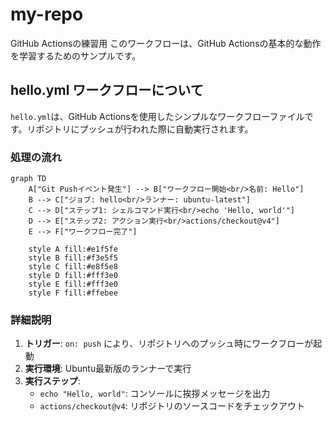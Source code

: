 # my-repo
GitHub Actionsの練習用
このワークフローは、GitHub Actionsの基本的な動作を学習するためのサンプルです。

## hello.yml ワークフローについて

`hello.yml`は、GitHub Actionsを使用したシンプルなワークフローファイルです。リポジトリにプッシュが行われた際に自動実行されます。

### 処理の流れ

```mermaid
graph TD
    A["Git Pushイベント発生"] --> B["ワークフロー開始<br/>名前: Hello"]
    B --> C["ジョブ: hello<br/>ランナー: ubuntu-latest"]
    C --> D["ステップ1: シェルコマンド実行<br/>echo 'Hello, world'"]
    D --> E["ステップ2: アクション実行<br/>actions/checkout@v4"]
    E --> F["ワークフロー完了"]
    
    style A fill:#e1f5fe
    style B fill:#f3e5f5
    style C fill:#e8f5e8
    style D fill:#fff3e0
    style E fill:#fff3e0
    style F fill:#ffebee
```

### 詳細説明

1. **トリガー**: `on: push` により、リポジトリへのプッシュ時にワークフローが起動
2. **実行環境**: Ubuntu最新版のランナーで実行
3. **実行ステップ**:
   - `echo "Hello, world"`: コンソールに挨拶メッセージを出力
   - `actions/checkout@v4`: リポジトリのソースコードをチェックアウト

